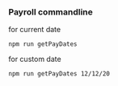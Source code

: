 ### Payroll commandline

for current date

```
npm run getPayDates
```

for custom date 

```
npm run getPayDates 12/12/20
```
